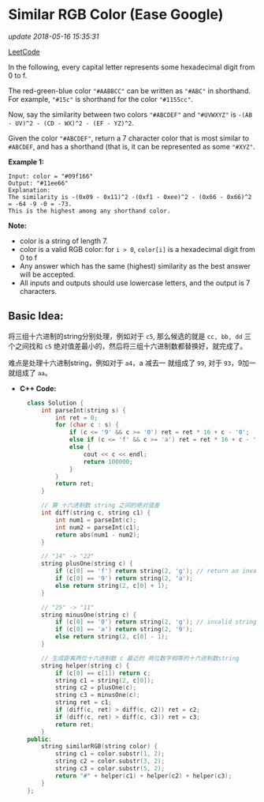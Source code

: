 # Similar RGB Color \(Ease Google\)

_update 2018-05-16 15:35:31_

[LeetCode](https://leetcode.com/problems/similar-rgb-color/description/)

In the following, every capital letter represents some hexadecimal digit from 0 to f.

The red-green-blue color `"#AABBCC"` can be written as `"#ABC"` in shorthand. For example, `"#15c"` is shorthand for the color `"#1155cc"`.

Now, say the similarity between two colors `"#ABCDEF"` and `"#UVWXYZ"` is `-(AB - UV)^2 - (CD - WX)^2 - (EF - YZ)^2`.

Given the color `"#ABCDEF"`, return a 7 character color that is most similar to `#ABCDEF`, and has a shorthand \(that is, it can be represented as some `"#XYZ"`.

**Example 1:**

```text
Input: color = "#09f166"
Output: "#11ee66"
Explanation:  
The similarity is -(0x09 - 0x11)^2 -(0xf1 - 0xee)^2 - (0x66 - 0x66)^2 = -64 -9 -0 = -73.
This is the highest among any shorthand color.
```

**Note:**

* color is a string of length 7.
* color is a valid RGB color: for `i > 0`, `color[i]` is a hexadecimal digit from 0 to f
* Any answer which has the same \(highest\) similarity as the best answer will be accepted.
* All inputs and outputs should use lowercase letters, and the output is 7 characters.

## Basic Idea:

将三组十六进制的string分别处理，例如对于 `c5`, 那么候选的就是 `cc, bb, dd` 三个之间找和 `c5` 绝对值差最小的，然后将三组十六进制数都替换好，就完成了。

难点是处理十六进制string，例如对于 `a4`，a 减去一 就组成了 `99`, 对于 `93`，9加一就组成了 `aa`。

* **C++ Code:**

  ```cpp
    class Solution {
        int parseInt(string s) {
            int ret = 0;
            for (char c : s) {
                if (c <= '9' && c >= '0') ret = ret * 16 + c - '0';
                else if (c <= 'f' && c >= 'a') ret = ret * 16 + c - 'a' + 10;
                else {
                    cout << c << endl;
                    return 100000;
                }
            }
            return ret;
        }

        // 算 十六进制数 string 之间的绝对值差
        int diff(string c, string c1) {
            int num1 = parseInt(c);
            int num2 = parseInt(c1);
            return abs(num1 - num2);
        }

        // "14" -> "22"
        string plusOne(string c) {
            if (c[0] == 'f') return string(2, 'g'); // return an invalid string
            if (c[0] == '9') return string(2, 'a');
            else return string(2, c[0] + 1);
        }

        // "25" -> "11"
        string minusOne(string c) {
            if (c[0] == '0') return string(2, 'g'); // invalid string
            if (c[0] == 'a') return string(2, '9'); 
            else return string(2, c[0] - 1);
        }

        // 生成距离两位十六进制数 c 最近的 两位数字相等的十六进制数string
        string helper(string c) {
            if (c[0] == c[1]) return c;
            string c1 = string(2, c[0]);
            string c2 = plusOne(c);
            string c3 = minusOne(c);
            string ret = c1;
            if (diff(c, ret) > diff(c, c2)) ret = c2;
            if (diff(c, ret) > diff(c, c3)) ret = c3;
            return ret;
        }
    public:
        string similarRGB(string color) {
            string c1 = color.substr(1, 2);
            string c2 = color.substr(3, 2);
            string c3 = color.substr(5, 2);
            return "#" + helper(c1) + helper(c2) + helper(c3);
        }
    };
  ```


